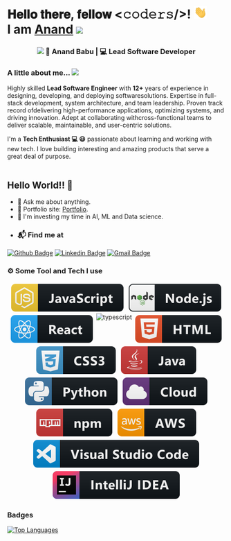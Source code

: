<h1> 𝐇𝐞𝐥𝐥𝐨 𝐭𝐡𝐞𝐫𝐞, 𝐟𝐞𝐥𝐥𝐨𝐰 <𝚌𝚘𝚍𝚎𝚛𝚜/>! <img src="https://raw.githubusercontent.com/ABSphreak/ABSphreak/master/gifs/Hi.gif" width="30px"><br/>
I am <a href="https://github.com/Defcon27">Anand</a> <img height="30px" src="https://emojis.slackmojis.com/emojis/images/1531849430/4246/blob-sunglasses.gif?1531849430"></h1>

<div align="center">
<h3><img src="https://media.giphy.com/media/WUlplcMpOCEmTGBtBW/giphy.gif" width="30"> 👨 Anand Babu | 💻 Lead Software Developer </h3>
</div>

### A little about me...  <img src="https://media.giphy.com/media/VgCDAzcKvsR6OM0uWg/giphy.gif" width="50"> 

Highly skilled **Lead Software Engineer** with **12+** years of experience in designing, developing, and deploying softwaresolutions. Expertise in full-stack development, system architecture, and team leadership. Proven track record ofdelivering high-performance applications, optimizing systems, and driving innovation. Adept at collaborating withcross-functional teams to deliver scalable, maintainable, and user-centric solutions.

 I'm a **Tech Enthusiast 💻 😃** passionate about learning and working with new tech. I love building interesting and amazing products that serve a great deal of purpose. <br/><br/>

## Hello World!! 🤔
- 💬 Ask me about anything.
- 🎯 Portfolio site: [Portfolio](https://anandbabu2201.github.io/anandportfolio/).
- 🧠  I'm investing my time in AI, ML and Data science.
- ### 📬 Find me at
[![Github Badge](http://img.shields.io/badge/-Github-black?style=flat-square&logo=github&link=https://github.com/anandbabu2201/)](https://github.com/anandbabu2201/) 
[![Linkedin Badge](https://img.shields.io/badge/-LinkedIn-blue?style=flat-square&logo=Linkedin&logoColor=white&link=https://www.linkedin.com/in/anandbabu2201/)](https://www.linkedin.com/in/anandbabu2201/)
[![Gmail Badge](https://img.shields.io/badge/-Gmail-d14836?style=flat-square&logo=Gmail&logoColor=white&link=mailto:anandbabu2201@gmail.com)](mailto:anandbabu2201@gmail.com)


### ⚙️ Some Tool and Tech I use

<p align="center">
  <!-- For more icons please follow  https://github.com/MikeCodesDotNET/ColoredBadges -->
  <img src="svg/dev/languages/js.svg" alt="js" style="vertical-align:top; margin:4px">
   <img src="svg/dev/frameworks/nodejs.svg" alt="node" style="vertical-align:top; margin:4px"> 
 <img src="svg/dev/frameworks/react.svg" alt="react" style="vertical-align:top; margin:4px">
  <img src="https://raw.githubusercontent.com/danielcranney/readme-generator/main/public/icons/skills/typescript-colored.svg" alt="typescript" width="36" height="36" alt="TypeScript">
  <img src="svg/dev/languages/html.svg" alt="html" style="vertical-align:top; margin:4px">   
 <img src="svg/dev/languages/css3.svg" alt="css3" style="vertical-align:top; margin:4px">   
  <img src="svg/dev/languages/java.svg" alt="java" style="vertical-align:top; margin:4px">
  <img src="svg/dev/languages/python.svg" alt="python" style="vertical-align:top; margin:4px">
  <img src="svg/dev/misc/cloud.svg" alt="cloud" style="vertical-align:top; margin:4px">
  <img src="svg/dev/services/npm.svg" alt="npm" style="vertical-align:top; margin:4px">
  <img src="svg/dev/services/aws.svg" alt="aws" style="vertical-align:top; margin:4px">  
  <img src="svg/dev/tools/visualstudio_code.svg" alt="vscode" style="vertical-align:top; margin:4px">
 <img src="svg/dev/tools/jetbrains_intellij.svg" alt="IntelliJ" style="vertical-align:top; margin:4px">
</p>

### Badges

<a href="https://github.com/sathyalog" align="left"><img src="https://github-readme-stats.vercel.app/api/top-langs/?username=anandbabu2201&langs_count=10&title_color=0891b2&text_color=ffffff&icon_color=0891b2&bg_color=1c1917&hide_border=true&locale=en&custom_title=Top%20%Languages" alt="Top Languages" /></a>

